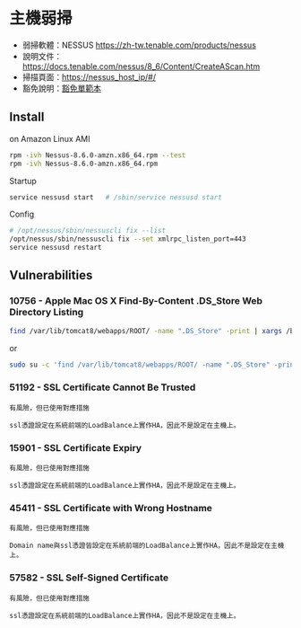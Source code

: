 # 主機弱掃

- 弱掃軟體：NESSUS <https://zh-tw.tenable.com/products/nessus>
- 說明文件：<https://docs.tenable.com/nessus/8_6/Content/CreateAScan.htm>
- 掃描頁面：<https://nessus_host_ip/#/>
- 豁免說明：[豁免單範本](./exemption.xlsx)

## Install

on Amazon Linux AMI

```sh
rpm -ivh Nessus-8.6.0-amzn.x86_64.rpm --test
rpm -ivh Nessus-8.6.0-amzn.x86_64.rpm
```

Startup

```sh
service nessusd start   # /sbin/service nessusd start
```

Config

```sh
# /opt/nessus/sbin/nessuscli fix --list
/opt/nessus/sbin/nessuscli fix --set xmlrpc_listen_port=443
service nessusd restart
```

## Vulnerabilities

### 10756 - Apple Mac OS X Find-By-Content .DS_Store Web Directory Listing

```sh
find /var/lib/tomcat8/webapps/ROOT/ -name ".DS_Store" -print | xargs /bin/rm -f
```

or

```sh
sudo su -c 'find /var/lib/tomcat8/webapps/ROOT/ -name ".DS_Store" -print | xargs /bin/rm -f'
```

### 51192 - SSL Certificate Cannot Be Trusted

```
有風險，但已使用對應措施
```

```
ssl憑證設定在系統前端的LoadBalance上實作HA，因此不是設定在主機上。
```

### 15901 - SSL Certificate Expiry

```
有風險，但已使用對應措施
```

```
ssl憑證設定在系統前端的LoadBalance上實作HA，因此不是設定在主機上。
```

### 45411 - SSL Certificate with Wrong Hostname

```
有風險，但已使用對應措施
```

```
Domain name與ssl憑證皆設定在系統前端的LoadBalance上實作HA，因此不是設定在主機上。
```

### 57582 - SSL Self-Signed Certificate

```
有風險，但已使用對應措施
```

```
ssl憑證設定在系統前端的LoadBalance上實作HA，因此不是設定在主機上。
```
